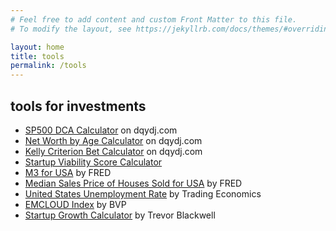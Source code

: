 ```yaml
---
# Feel free to add content and custom Front Matter to this file.
# To modify the layout, see https://jekyllrb.com/docs/themes/#overriding-theme-defaults

layout: home
title: tools
permalink: /tools
---
```


## tools for investments

- [SP500 DCA Calculator](https://dqydj.com/scripts/spcalc/sp_500_reinvester.html) on dqydj.com
- [Net Worth by Age Calculator](https://dqydj.com/net-worth-by-age-calculator-united-states/) on dqydj.com
- [Kelly Criterion Bet Calculator](https://dqydj.com/kelly-criterion-bet-calculator/) on dqydj.com
- [Startup Viability Score Calculator](https://www.codelantis.com/blog/startup-viability-score)
- [M3 for USA](https://fred.stlouisfed.org/series/MABMM301USM189S) by FRED
- [Median Sales Price of Houses Sold for USA](https://fred.stlouisfed.org/series/MSPUS) by FRED
- [United States Unemployment Rate](https://tradingeconomics.com/united-states/unemployment-rate) by Trading Economics
- [EMCLOUD Index](https://cloudindex.bvp.com/explore-index) by BVP
- [Startup Growth Calculator](http://growth.tlb.org) by Trevor Blackwell
